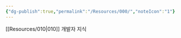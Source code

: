 ```yaml
---
{"dg-publish":true,"permalink":"/Resources/000/","noteIcon":"1"}
---
```


[[Resources/010\|010]]  개발자 지식